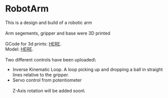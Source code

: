 # RobotArm
This is a design and build of a robotic arm\
\
Arm segements, gripper and base were 3D printed\
\
GCode for 3d prints: [HERE](https://github.com/NiMez/RobotArm/tree/main/GCode).\
Model: [HERE](https://github.com/NiMez/RobotArm/tree/main/Model).\
\
Two different controls have been uploaded\
- Inverse Kinematic Loop. A loop picking up and dropping a ball in straight lines relative to the gripper.
- Servo control from potentiometer\
\
Z-Axis rotation will be added soon\



